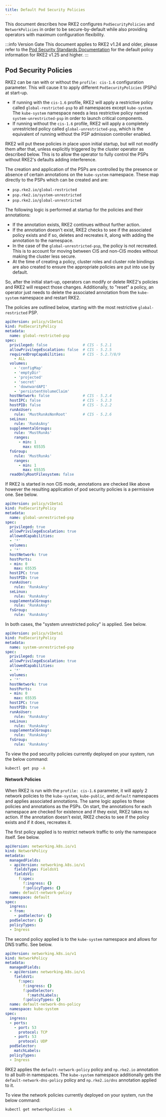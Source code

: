 ```yaml
---
title: Default Pod Security Policies
---
```


This document describes how RKE2 configures `PodSecurityPolicies` and `NetworkPolicies` in order to be secure-by-default while also providing operators with maximum configuration flexibility.

:::info Version Gate
This document applies to RKE2 v1.24 and older, please refer to the [Pod Security Standards Documentation](./pod_security_standards.md) for the default policy information for RKE2 v1.25 and higher.
:::

## Pod Security Policies

RKE2 can be ran with or without the `profile: cis-1.6` configuration parameter. This will cause it to apply different `PodSecurityPolicies` (PSPs) at start-up.

* If running with the `cis-1.6` profile, RKE2 will apply a restrictive policy called `global-restricted-psp` to all namespaces except `kube-system`. The `kube-system` namespace needs a less restrictive policy named `system-unrestricted-psp` in order to launch critical components.
* If running without the `cis-1.6` profile, RKE2 will apply a completely unrestricted policy called `global-unrestricted-psp`, which is the equivalent of running without the PSP admission controller enabled.

RKE2 will put these policies in place upon initial startup, but will not modify them after that, unless explicitly triggered by the cluster operator as described below. This is to allow the operator to fully control the PSPs without RKE2's defaults adding interference.

The creation and application of the PSPs are controlled by the presence or absence of certain annotations on the `kube-system` namespace. These map directly to the PSPs which can be created and are:

 * `psp.rke2.io/global-restricted`
 * `psp.rke2.io/system-unrestricted`
 * `psp.rke2.io/global-unrestricted`

The following logic is performed at startup for the policies and their annotations:

* If the annotation exists, RKE2 continues without further action.
* If the annotation doesn't exist, RKE2 checks to see if the associated policy exists and if so, deletes and recreates it, along with adding the annotation to the namespace.
* In the case of the `global-unrestricted-psp`, the policy is not recreated. This is to account for moving between CIS and non-CIS modes without making the cluster less secure.
* At the time of creating a policy, cluster roles and cluster role bindings are also created to ensure the appropriate policies are put into use by default.

So, after the initial start-up, operators can modify or delete RKE2's policies and RKE2 will respect those changes. Additionally, to "reset" a policy, an operator just needs to delete the associated annotation from the `kube-system` namespace and restart RKE2.

The policies are outlined below, starting with the most restrictive `global-restricted` PSP.

```yaml
apiVersion: policy/v1beta1
kind: PodSecurityPolicy
metadata:
  name: global-restricted-psp
spec:
  privileged: false                # CIS - 5.2.1
  allowPrivilegeEscalation: false  # CIS - 5.2.5
  requiredDropCapabilities:        # CIS - 5.2.7/8/9
    - ALL
  volumes:
    - 'configMap'
    - 'emptyDir'
    - 'projected'
    - 'secret'
    - 'downwardAPI'
    - 'persistentVolumeClaim'
  hostNetwork: false               # CIS - 5.2.4
  hostIPC: false                   # CIS - 5.2.3
  hostPID: false                   # CIS - 5.2.2
  runAsUser:
    rule: 'MustRunAsNonRoot'       # CIS - 5.2.6
  seLinux:
    rule: 'RunAsAny'
  supplementalGroups:
    rule: 'MustRunAs'
    ranges:
      - min: 1
        max: 65535
  fsGroup:
    rule: 'MustRunAs'
    ranges:
      - min: 1
        max: 65535
  readOnlyRootFilesystem: false
```

If RKE2 is started in non CIS mode, annotations are checked like above however the resulting application of pod security policies is a permissive one. See below.

```yaml
apiVersion: policy/v1beta1
kind: PodSecurityPolicy
metadata:
  name: global-unrestricted-psp
spec:
  privileged: true
  allowPrivilegeEscalation: true
  allowedCapabilities:
  - '*'
  volumes:
  - '*'
  hostNetwork: true
  hostPorts:
  - min: 0
    max: 65535
  hostIPC: true
  hostPID: true
  runAsUser:
    rule: 'RunAsAny'
  seLinux:
    rule: 'RunAsAny'
  supplementalGroups:
    rule: 'RunAsAny'
  fsGroup:
    rule: 'RunAsAny'
```

In both cases, the "system unrestricted policy" is applied. See below.

```yaml
apiVersion: policy/v1beta1
kind: PodSecurityPolicy
metadata:
  name: system-unrestricted-psp
spec:
  privileged: true
  allowPrivilegeEscalation: true
  allowedCapabilities:
  - '*'
  volumes:
  - '*'
  hostNetwork: true
  hostPorts:
  - min: 0
    max: 65535
  hostIPC: true
  hostPID: true
  runAsUser:
    rule: 'RunAsAny'
  seLinux:
    rule: 'RunAsAny'
  supplementalGroups:
    rule: 'RunAsAny'
  fsGroup:
    rule: 'RunAsAny'
```

To view the pod security policies currently deployed on your system, run the below command:

```bash
kubectl get psp -A
```

#### Network Policies

When RKE2 is run with the `profile: cis-1.6` parameter, it will apply 2 network policies to the `kube-system`, `kube-public`, and `default` namespaces and applies associated annotations. The same logic applies to these policies and annotations as the PSPs. On start, the annotations for each namespace are checked for existence and if they exist, RKE2 takes no action. If the annotation doesn't exist, RKE2 checks to see if the policy exists and if it does, recreates it.

The first policy applied is to restrict network traffic to only the namespace itself. See below.

```yaml
apiVersion: networking.k8s.io/v1
kind: NetworkPolicy
metadata:
  managedFields:
  - apiVersion: networking.k8s.io/v1
    fieldsType: FieldsV1
    fieldsV1:
      f:spec:
        f:ingress: {}
        f:policyTypes: {}
  name: default-network-policy
  namespace: default
spec:
  ingress:
  - from:
    - podSelector: {}
  podSelector: {}
  policyTypes:
  - Ingress
```

The second policy applied is to the `kube-system` namespace and allows for DNS traffic. See below.

```yaml
apiVersion: networking.k8s.io/v1
kind: NetworkPolicy
metadata:
  managedFields:
  - apiVersion: networking.k8s.io/v1
    fieldsV1:
      f:spec:
        f:ingress: {}
        f:podSelector:
          f:matchLabels:
        f:policyTypes: {}
  name: default-network-dns-policy
  namespace: kube-system
spec:
  ingress:
  - ports:
    - port: 53
      protocol: TCP
    - port: 53
      protocol: UDP
  podSelector:
    matchLabels:
  policyTypes:
  - Ingress
```

RKE2 applies the `default-network-policy` policy and `np.rke2.io` annotation to all built-in namespaces. The `kube-system` namespace additionally gets the `default-network-dns-policy` policy and `np.rke2.io/dns` annotation applied to it.

To view the network policies currently deployed on your system, run the below command:

```bash
kubectl get networkpolicies -A
```
